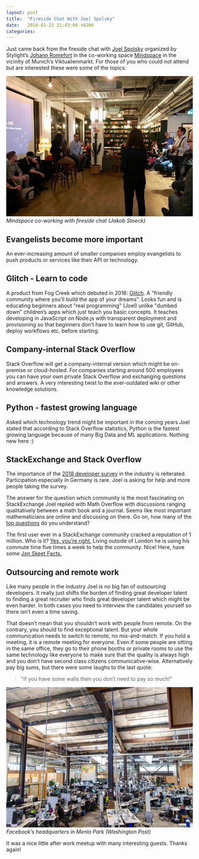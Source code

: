 ```yaml
---
layout: post
title:  "Fireside Chat With Joel Spolsky"
date:   2018-01-23 21:43:00 +0200
categories:
---
```


Just came back from the fireside chat with [Joel Spolsky](https://www.joelonsoftware.com/) organized by Stylight’s [Johann Romefort](http://romefort.net/) in the co-working space [Mindspace](https://www.mindspace.me/munich/viktualienmarkt/) in the vicinity of Munich’s Viktualienmarkt. For those of you who could not attend but are interested these were some of the topics:

![](/assets/spolsky-fireside-chat.jpg)
*Mindspace co-working with fireside chat (Jakob Stoeck)*

## Evangelists become more important

An ever-increasing amount of smaller companies employ evangelists to push products or services like their API or technology.

## Glitch - Learn to code

A product from Fog Creek which debuted in 2016: [Glitch](https://glitch.com/). A "friendly community where you’ll build the app of your dreams". Looks fun and is educating beginners about "real programming" (Joel) unlike "dumbed down" children’s apps which just teach you basic concepts. It teaches developing in JavaScript on Node.js with transparent deployment and provisioning so that beginners don’t have to learn how to use git, GitHub, deploy workflows etc. before starting.

## Company-internal Stack Overflow

Stack Overflow will get a company-internal version which might be on-premise or cloud-hosted. For companies starting around 500 employees you can have your own private Stack Overflow and exchanging questions and answers. A very interesting twist to the ever-outdated wiki or other knowledge solutions.

## Python - fastest growing language

Asked which technology trend might be important in the coming years Joel stated that according to Stack Overflow statistics, Python is the fastest growing language because of many Big Data and ML applications. Nothing new here :)

## StackExchange and Stack Overflow

The importance of the [2018 developer survey](https://stackoverflow.com/dev-survey/start) in the industry is reiterated. Participation especially in Germany is rare. Joel is asking for help and more people taking the survey.

The answer for the question which community is the most fascinating on StackExchange Joel replied with Math Overflow with discussions ranging qualitatively between a math book and a journal. Seems like most important mathematicians are online and discussing on there. Go on, how many of the [top questions](https://mathoverflow.net/questions) do you understand?

The first user ever in a StackExchange community cracked a reputation of 1 million. Who is it? [Yes, you’re right.](https://stackoverflow.com/users/22656/jon-skeet) Living outside of London he is using his commute time five times a week to help the community. Nice! Here, have some [Jon Skeet Facts.](https://meta.stackexchange.com/questions/9134/jon-skeet-facts/9182#9182)

## Outsourcing and remote work

Like many people in the industry Joel is no big fan of outsourcing developers. It really just shifts the burden of finding great developer talent to finding a great recruiter who finds great developer talent which might be even harder. In both cases you need to interview the candidates yourself so there isn’t even a time saving.

That doesn’t mean that you shouldn’t work with people from remote. On the contrary, you should to find exceptional talent. But your whole communication needs to switch to remote, no mix-and-match. If you hold a meeting, it is a remote meeting for everyone. Even if some people are sitting in the same office, they go to their phone booths or private rooms to use the same technology like everyone to make sure that the quality is always high and you don’t have second class citizens communicative-wise. Alternatively pay big sums, but there were some laughs to the last quote:

> "If you have some walls then you don’t need to pay so much!"

![](/assets/facebook-office-wp.jpg)
*Facebook’s headquarters in Menlo Park (Washington Post)*

It was a nice little after work meetup with many interesting guests. Thanks again!
